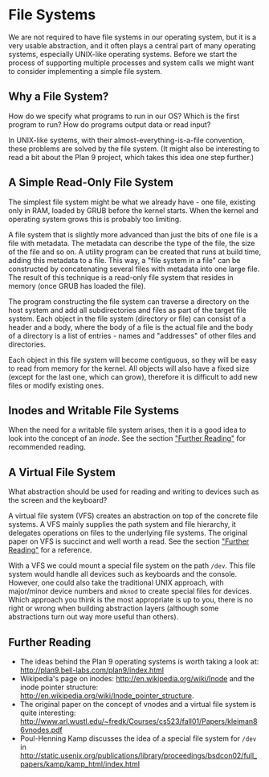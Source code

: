 # File Systems

We are not required to have file systems in our operating system, but it is a
very usable abstraction, and it often plays a central part of many operating
systems, especially UNIX-like operating systems. Before we start the
process of supporting multiple processes and system calls we might want to
consider implementing a simple file system.

## Why a File System?

How do we specify what programs to run in our OS? Which is the first program to
run? How do programs output data or read input?

In UNIX-like systems, with their almost-everything-is-a-file convention, these
problems are solved by the file system. (It might also be interesting to read a
bit about the Plan 9 project, which takes this idea one step further.)

## A Simple Read-Only File System

The simplest file system might be what we already have - one
file, existing only in RAM, loaded by GRUB before the kernel starts. When the
kernel and operating system grows this is probably too limiting.

A file system that is slightly more advanced than just the bits of one file is
a file with metadata. The metadata can describe the type of the file, the size
of the file and so on.  A utility program can be created that runs at build
time, adding this metadata to a file. This way, a "file system in a file" can
be constructed by concatenating several files with metadata into one large file.
The result of this technique is a read-only file system that resides in memory
(once GRUB has loaded the file).

The program constructing the file system can traverse a directory on the host
system and add all subdirectories and files as part of the target file system.
Each object in the file system (directory or file) can consist of a header and
a body, where the body of a file is the actual file and the body of a directory
is a list of entries - names and "addresses" of other files and directories.

Each object in this file system will become contiguous, so they will be easy to
read from memory for the kernel. All objects will also have a fixed size
(except for the last one, which can grow), therefore it is difficult to add new
files or modify existing ones.

## Inodes and Writable File Systems

When the need for a writable file system arises, then it is a good idea to look
into the concept of an _inode_. See the section ["Further
Reading"](#further-reading-6) for recommended reading.

## A Virtual File System

What abstraction should be used for reading and writing to devices such as the
screen and the keyboard?

A virtual file system (VFS) creates an abstraction on top of the concrete
file systems. A VFS mainly supplies the path system and file
hierarchy, it delegates operations on files to the underlying file
systems. The original paper on VFS is succinct and well worth a
read. See the section ["Further Reading"](#further-reading-6) for a reference.

With a VFS we could mount a special file system on the path `/dev`. This file
system would handle all devices such as keyboards and the console. However, one
could also take the traditional UNIX approach, with major/minor device numbers
and `mknod` to create special files for devices. Which approach you think
is the most appropriate is up to you, there is no right or wrong when building
abstraction layers (although some abstractions turn out way more useful
than others).

## Further Reading

- The ideas behind the Plan 9 operating systems is worth taking a look at:
  <http://plan9.bell-labs.com/plan9/index.html>
- Wikipedia's page on inodes: <http://en.wikipedia.org/wiki/Inode> and the
  inode pointer structure:
  <http://en.wikipedia.org/wiki/Inode_pointer_structure>.
- The original paper on the concept of vnodes and a virtual file system is
  quite interesting:
  <http://www.arl.wustl.edu/~fredk/Courses/cs523/fall01/Papers/kleiman86vnodes.pdf>
- Poul-Henning Kamp discusses the idea of a special file system for `/dev` in
  <http://static.usenix.org/publications/library/proceedings/bsdcon02/full_papers/kamp/kamp_html/index.html>
